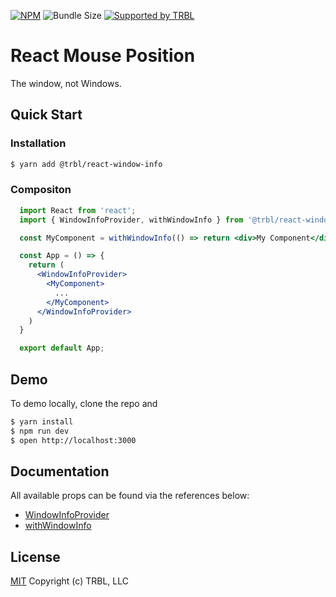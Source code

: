 [![NPM](https://img.shields.io/npm/v/@trbl/react-window-info)](https://www.npmjs.com/@trbl/react-window-info)
![Bundle Size](https://img.shields.io/bundlephobia/minzip/@trbl/react-window-info?label=zipped)
[![Supported by TRBL](https://img.shields.io/badge/supported_by-TRBL-black)](https://github.com/trouble)

# React Mouse Position

The window, not Windows.

## Quick Start

### Installation

```bash
$ yarn add @trbl/react-window-info
```

### Compositon

```jsx
  import React from 'react';
  import { WindowInfoProvider, withWindowInfo } from '@trbl/react-window-info';

  const MyComponent = withWindowInfo(() => return <div>My Component</div>);

  const App = () => {
    return (
      <WindowInfoProvider>
        <MyComponent>
          ...
        </MyComponent>
      </WindowInfoProvider>
    )
  }

  export default App;
```

## Demo

To demo locally, clone the repo and

```bash
$ yarn install
$ npm run dev
$ open http://localhost:3000
```

## Documentation

All available props can be found via the references below:

  - [WindowInfoProvider](/src/WindowInfoProvider/README.md)
  - [withWindowInfo](/src/withWindowInfo/README.md)

## License

[MIT](https://github.com/trouble/react-window-info/blob/master/LICENSE) Copyright (c) TRBL, LLC
